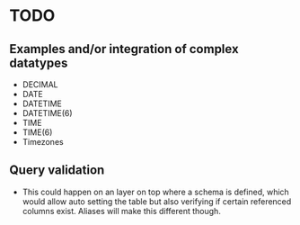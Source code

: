 # TODO

## Examples and/or integration of complex datatypes

- DECIMAL
- DATE
- DATETIME
- DATETIME(6)
- TIME
- TIME(6)
- Timezones

## Query validation

- This could happen on an layer on top where a schema is defined, which would allow auto setting the table but also verifying if certain referenced columns exist. Aliases will make this different though.
